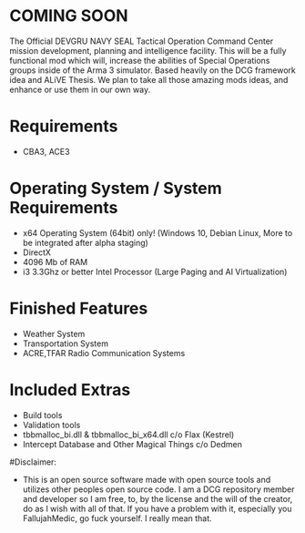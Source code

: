 # COMING SOON
The Official DEVGRU NAVY SEAL Tactical Operation Command Center mission development, planning and intelligence facility. This will be a fully functional mod which will, increase the abilities of Special Operations groups inside of the Arma 3 simulator.
Based heavily on the DCG framework idea and ALiVE Thesis. We plan to take all those amazing mods ideas, and enhance or use them in our own way.
# Requirements
- CBA3, ACE3
# Operating System / System Requirements
- x64 Operating System (64bit) only! (Windows 10, Debian Linux, More to be integrated after alpha staging)
- DirectX
- 4096 Mb of RAM
- i3 3.3Ghz or better Intel Processor (Large Paging and AI Virtualization)

# Finished Features
- Weather System
- Transportation System
- ACRE,TFAR Radio Communication Systems

# Included Extras
- Build tools
- Validation tools
- tbbmalloc_bi.dll & tbbmalloc_bi_x64.dll c/o Flax (Kestrel)
- Intercept Database and Other Magical Things c/o Dedmen



#Disclaimer:
- This is an open source software made with open source tools and utilizes other peoples open source code. I am a DCG repository member and developer so I am free, to, by the license and the will of the creator, do as I wish with all of that. If you have a problem with it, especially you FallujahMedic, go fuck yourself. I really mean that.
